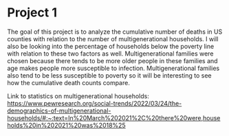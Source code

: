 # Project 1
The goal of this project is to analyze the cumulative number of deaths in US counties with relation to the number of multigenerational households. I will also be looking into the percentage of households below the poverty line with relation to these two factors as well. Multigenerational families were chosen because there tends to be more older people in these families and age makes people more susceptible to infection. Multigenerational families also tend to be less susceptible to poverty so it will be interesting to see how the cumulative death counts compare.

Link to statistics on multigenerational households: https://www.pewresearch.org/social-trends/2022/03/24/the-demographics-of-multigenerational-households/#:~:text=In%20March%202021%2C%20there%20were,households%20in%202021%20was%2018%25
